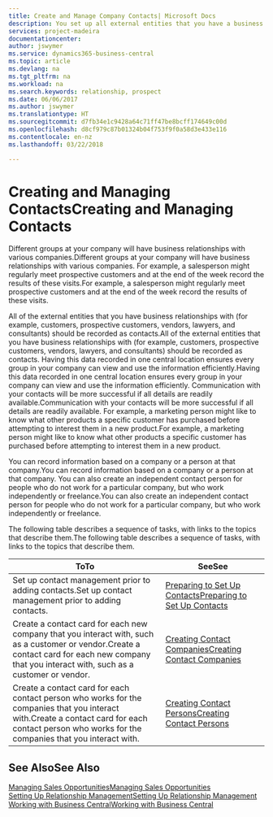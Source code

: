 ```yaml
---
title: Create and Manage Company Contacts| Microsoft Docs
description: You set up all external entities that you have a business relationship with (such as prospects, customers, vendors, and consultants) as contacts.
services: project-madeira
documentationcenter: 
author: jswymer
ms.service: dynamics365-business-central
ms.topic: article
ms.devlang: na
ms.tgt_pltfrm: na
ms.workload: na
ms.search.keywords: relationship, prospect
ms.date: 06/06/2017
ms.author: jswymer
ms.translationtype: HT
ms.sourcegitcommit: d7fb34e1c9428a64c71ff47be8bcff174649c00d
ms.openlocfilehash: d8cf979c87b01324b04f753f9f0a58d3e433e116
ms.contentlocale: en-nz
ms.lasthandoff: 03/22/2018

---
```

# <a name="creating-and-managing-contacts"></a><span data-ttu-id="15061-103">Creating and Managing Contacts</span><span class="sxs-lookup"><span data-stu-id="15061-103">Creating and Managing Contacts</span></span>
<span data-ttu-id="15061-104">Different groups at your company will have business relationships with various companies.</span><span class="sxs-lookup"><span data-stu-id="15061-104">Different groups at your company will have business relationships with various companies.</span></span> <span data-ttu-id="15061-105">For example, a salesperson might regularly meet prospective customers and at the end of the week record the results of these visits.</span><span class="sxs-lookup"><span data-stu-id="15061-105">For example, a salesperson might regularly meet prospective customers and at the end of the week record the results of these visits.</span></span>

<span data-ttu-id="15061-106">All of the external entities that you have business relationships with (for example, customers, prospective customers, vendors, lawyers, and consultants) should be recorded as contacts.</span><span class="sxs-lookup"><span data-stu-id="15061-106">All of the external entities that you have business relationships with (for example, customers, prospective customers, vendors, lawyers, and consultants) should be recorded as contacts.</span></span> <span data-ttu-id="15061-107">Having this data recorded in one central location ensures every group in your company can view and use the information efficiently.</span><span class="sxs-lookup"><span data-stu-id="15061-107">Having this data recorded in one central location ensures every group in your company can view and use the information efficiently.</span></span> <span data-ttu-id="15061-108">Communication with your contacts will be more successful if all details are readily available.</span><span class="sxs-lookup"><span data-stu-id="15061-108">Communication with your contacts will be more successful if all details are readily available.</span></span> <span data-ttu-id="15061-109">For example, a marketing person might like to know what other products a specific customer has purchased before attempting to interest them in a new product.</span><span class="sxs-lookup"><span data-stu-id="15061-109">For example, a marketing person might like to know what other products a specific customer has purchased before attempting to interest them in a new product.</span></span>

<span data-ttu-id="15061-110">You can record information based on a company or a person at that company.</span><span class="sxs-lookup"><span data-stu-id="15061-110">You can record information based on a company or a person at that company.</span></span> <span data-ttu-id="15061-111">You can also create an independent contact person for people who do not work for a particular company, but who work independently or freelance.</span><span class="sxs-lookup"><span data-stu-id="15061-111">You can also create an independent contact person for people who do not work for a particular company, but who work independently or freelance.</span></span>

<span data-ttu-id="15061-112">The following table describes a sequence of tasks, with links to the topics that describe them.</span><span class="sxs-lookup"><span data-stu-id="15061-112">The following table describes a sequence of tasks, with links to the topics that describe them.</span></span>

| <span data-ttu-id="15061-113">To</span><span class="sxs-lookup"><span data-stu-id="15061-113">To</span></span> | <span data-ttu-id="15061-114">See</span><span class="sxs-lookup"><span data-stu-id="15061-114">See</span></span> |
| --- | --- |
| <span data-ttu-id="15061-115">Set up contact management prior to adding contacts.</span><span class="sxs-lookup"><span data-stu-id="15061-115">Set up contact management prior to adding contacts.</span></span> |[<span data-ttu-id="15061-116">Preparing to Set Up Contacts</span><span class="sxs-lookup"><span data-stu-id="15061-116">Preparing to Set Up Contacts</span></span>](marketing-setup-contacts.md) |
| <span data-ttu-id="15061-117">Create a contact card for each new company that you interact with, such as a customer or vendor.</span><span class="sxs-lookup"><span data-stu-id="15061-117">Create a contact card for each new company that you interact with, such as a customer or vendor.</span></span> |[<span data-ttu-id="15061-118">Creating Contact Companies</span><span class="sxs-lookup"><span data-stu-id="15061-118">Creating Contact Companies</span></span>](marketing-create-contact-companies.md) |
| <span data-ttu-id="15061-119">Create a contact card for each contact person who works for the companies that you interact with.</span><span class="sxs-lookup"><span data-stu-id="15061-119">Create a contact card for each contact person who works for the companies that you interact with.</span></span> |[<span data-ttu-id="15061-120">Creating Contact Persons</span><span class="sxs-lookup"><span data-stu-id="15061-120">Creating Contact Persons</span></span>](marketing-create-contact-persons.md) |

## <a name="see-also"></a><span data-ttu-id="15061-121">See Also</span><span class="sxs-lookup"><span data-stu-id="15061-121">See Also</span></span>
[<span data-ttu-id="15061-122">Managing Sales Opportunities</span><span class="sxs-lookup"><span data-stu-id="15061-122">Managing Sales Opportunities</span></span>](marketing-manage-sales-opportunities.md)  
[<span data-ttu-id="15061-123">Setting Up Relationship Management</span><span class="sxs-lookup"><span data-stu-id="15061-123">Setting Up Relationship Management</span></span>](marketing-setup-marketing.md)  
[<span data-ttu-id="15061-124">Working with Business Central</span><span class="sxs-lookup"><span data-stu-id="15061-124">Working with Business Central</span></span>](ui-work-product.md)  

